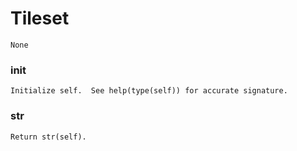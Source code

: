 # Tileset 
 ```
 None 
```
### __init__ 
  ```
 Initialize self.  See help(type(self)) for accurate signature. 
```
### __str__ 
  ```
 Return str(self). 
```
